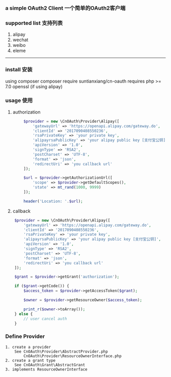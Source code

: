 ### a simple OAuth2 Client    一个简单的OAuth2客户端

### supported list 支持列表
1. alipay
2. wechat
3. weibo
4. eleme
----------------

### install 安装
using composer
    composer require suntianxiang/cn-oauth
requires
    php >= 7.0
    openssl (if using alipay)
### usage 使用
1. authorization
```php
        $provider = new \CnOAuth\Provider\Alipay([
            'gatewayUrl' => 'https://openapi.alipay.com/gateway.do',
            'clientId' => '2017090408550236',
            'rsaPrivateKey' => 'your private key',
            'alipayrsaPublicKey' => 'your alipay public key [支付宝公钥]',
            'apiVersion' => '1.0',
            'signType' => 'RSA2',
            'postCharset' => 'UTF-8',
            'format' => 'json',
            'redirectUri' => 'you callback url'
        ]);

        $url = $provider->getAuthorizationUrl([
            'scope' => $provider->getDefaultScopes(),
            'state' => mt_rand(1000, 9999)
        ]);

        header('Location: '.$url);
```
2. callback
```php
    $provider = new \CnOAuth\Provider\Alipay([
        'gatewayUrl' => 'https://openapi.alipay.com/gateway.do',
        'clientId' => '2017090408550236',
        'rsaPrivateKey' => 'your private key',
        'alipayrsaPublicKey' => 'your alipay public key [支付宝公钥]',
        'apiVersion' => '1.0',
        'signType' => 'RSA2',
        'postCharset' => 'UTF-8',
        'format' => 'json',
        'redirectUri' => 'you callback url'
    ]);

    $grant = $provider->getGrant('authorization');

    if ($grant->getCode()) {
        $access_token = $provider->getAccessToken($grant);

        $owner = $provider->getResourceOwner($access_token);

        print_r($owner->toArray());
    } else {
        // user cancel auth
    }
```

### Define Provider
    1. create a provider
        See CnOAuth\Provider\AbstractProvider.php
            CnOAuth\Provider\ResourceOwnerInterface.php
    2. create a grant type
        See CnOAuth\Grant\AbstractGrant
    3. implements ResourceOwnerInterface
